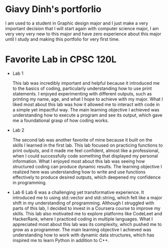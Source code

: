
# Giavy Dinh's portforlio

I am used to a student in Graphic design major and I just make a very important decision that I will start again with computer science major, I am very very very new to this major and have zero experience about this major until I study and making this portfolio for very first time. 

# Favorite Lab in CPSC 120L 
* Lab 1

    This lab was incredibly important and helpful because it introduced me to the basics of coding, particularly understanding how to use print statements. I enjoyed experimenting with different outputs, such as printing my name, age, and what I hope to achieve with my major. What I liked most about this lab was how it allowed me to interact with code in a simple yet impactful way. The main learning objective I achieved was understanding how to execute a program and see its output, which gave me a foundational grasp of how coding works.

* Lab 2

    The second lab was another favorite of mine because it built on the skills I learned in the first lab. This lab focused on practicing functions to print outputs, and it made me feel confident, almost like a professional, when I could successfully code something that displayed my personal information. What I enjoyed most about this lab was seeing how structured coding can produce dynamic results. The learning objective I realized here was understanding how to write and use functions effectively to produce desired outputs, which deepened my confidence in programming.

* Lab 6
    Lab 6 was a challenging yet transformative experience. It introduced me to using std::vector and std::string, which felt like a major shift in my understanding of programming. Although I struggled with parts of this lab, I decided to invest in a Coursera course to improve my skills. This lab also motivated me to explore platforms like CodeLeet and HackerRank, where I practiced coding in multiple languages. What I appreciated most about this lab was its complexity, which pushed me to grow as a programmer. The main learning objective I achieved was understanding how to work with dynamic data structures, which has inspired me to learn Python in addition to C++.

